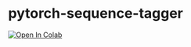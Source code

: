 # pytorch-sequence-tagger

[![Open In Colab](https://colab.research.google.com/assets/colab-badge.svg)](https://github.com/iiacobac/pytorch-sequence-tagger/tagger.ipynb)
